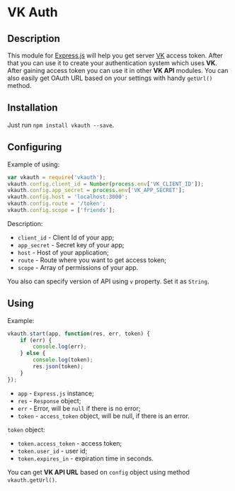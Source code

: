 # VK Auth
## Description

This module for [Express.js](http://expressjs.com/) will help you get server [VK](http://vk.com) access token. After that you can use it to create your authentication system which uses **VK**. After gaining access token you can use it in other **VK API** modules. You can also easily get OAuth URL based on your settings with handy `getUrl()` method. 

## Installation

Just run `npm install vkauth --save`.

## Configuring

Example of using:

```javascript
var vkauth = require('vkauth');
vkauth.config.client_id = Number(process.env['VK_CLIENT_ID']);
vkauth.config.app_secret = process.env['VK_APP_SECRET'];
vkauth.config.host = 'localhost:3000';
vkauth.config.route = '/token';
vkauth.config.scope = ['friends'];
```

Description:

* `client_id` - Client Id of your app;
* `app_secret` - Secret key of your app;
* `host` - Host of your application;
* `route` - Route where you want to get access token;
* `scope` - Array of permissions of your app.

You also can specify version of API using `v` property. Set it as `String`.

## Using

Example:

```javascript
vkauth.start(app, function(res, err, token) {
    if (err) {
        console.log(err);
    } else {
        console.log(token);
        res.json(token);
    }
});
```

* `app` - `Express.js` instance;
* `res` - `Response` object;
* `err` - Error, will be `null` if there is no error;
* `token` - `access_token` object, will be null, if there is an error.

`token` object:

* `token.access_token` - access token;
* `token.user_id` - user id;
* `token.expires_in` - expiration time in seconds.

You can get **VK API URL** based on `config` object using method `vkauth.getUrl()`.
